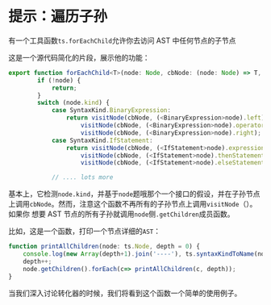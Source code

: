 # 提示：遍历子孙

有一个工具函数`ts.forEachChild`允许你去访问 AST 中任何节点的子节点

这是一个源代码简化的片段，展示他的功能：
```ts
export function forEachChild<T>(node: Node, cbNode: (node: Node) => T, cbNodeArray?: (nodes: Node[]) => T): T {
        if (!node) {
            return;
        }
        switch (node.kind) {
            case SyntaxKind.BinaryExpression:
                return visitNode(cbNode, (<BinaryExpression>node).left) ||
                    visitNode(cbNode, (<BinaryExpression>node).operatorToken) ||
                    visitNode(cbNode, (<BinaryExpression>node).right);
            case SyntaxKind.IfStatement:
                return visitNode(cbNode, (<IfStatement>node).expression) ||
                    visitNode(cbNode, (<IfStatement>node).thenStatement) ||
                    visitNode(cbNode, (<IfStatement>node).elseStatement);

            // .... lots more
```

基本上，它检测`node.kind`，并基于`node`题哦那个一个接口的假设，并在子孙节点上调用`cbNode`。然而，注意这个函数不再所有的子孙节点上调用`visitNode`（）。如果你 想要 AST 节点的所有子孙就调用`node`侧`.getChildren`成员函数。

比如，这是一个函数，打印一个节点详细的`AST`：
```ts
function printAllChildren(node: ts.Node, depth = 0) {
    console.log(new Array(depth+1).join('----'), ts.syntaxKindToName(node.kind), node.pos, node.end);
    depth++;
    node.getChildren().forEach(c=> printAllChildren(c, depth));
}
```

当我们深入讨论转化器的时候，我们将看到这个函数一个简单的使用例子。